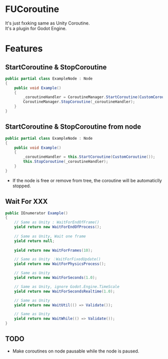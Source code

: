 # FUCoroutine
It's just fxxking same as Unity Coroutine.  
It's a plugin for Godot Engine.

# Features

## StartCoroutine & StopCoroutine
```csharp
public partial class ExampleNode : Node
{
    public void Example()
    {
        _coroutineHandler = CoroutineManager.StartCoroutine(CustomCoroutine());
        CoroutineManager.StopCoroutine(_coroutineHandler);
    }
}
```

## StartCoroutine & StopCoroutine from node
```csharp
public partial class ExampleNode : Node
{
    public void Example()
    {
        _coroutineHandler = this.StartCoroutine(CustomCoroutine());
        this.StopCoroutine(_coroutineHandler);
    }
}
```
- If the node is free or remove from tree, the coroutine will be automaticlly stopped.

## Wait For XXX
```csharp
public IEnumerator Example()
{
    // Same as Unity : WaitForEndOfFrame()
    yield return new WaitForEndOfProcess();
    
    // Same as Unity, Wait one frame
    yield return null;
    
    yield return new WaitForFrames(10);

    // Same as Unity ：WaitForFixedUpdate()
    yield return new WaitForPhysicsProcess();

    // Same as Unity
    yield return new WaitForSeconds(1.0);

    // Same as Unity, ignore Godot.Engine.TimeScale
    yield return new WaitForSecondsRealtime(1.0);

    // Same as Unity
    yield return new WaitUtil(() => Validate());

    // Same as Unity
    yield return new WaitWhile(() => Validate());
}
```

## TODO 
- Make coroutines on node pausable while the node is paused.
